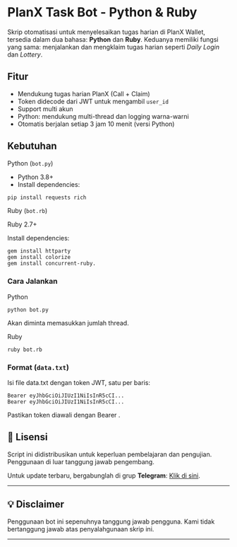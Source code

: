# PlanX Task Bot - Python & Ruby

Skrip otomatisasi untuk menyelesaikan tugas harian di PlanX Wallet, tersedia dalam dua bahasa: **Python** dan **Ruby**. Keduanya memiliki fungsi yang sama: menjalankan dan mengklaim tugas harian seperti *Daily Login* dan *Lottery*.

## Fitur

- Mendukung tugas harian PlanX (Call + Claim)
- Token didecode dari JWT untuk mengambil `user_id`
- Support multi akun
- Python: mendukung multi-thread dan logging warna-warni
- Otomatis berjalan setiap 3 jam 10 menit (versi Python)

## Kebutuhan

Python (`bot.py`)

- Python 3.8+
- Install dependencies:

```bash
pip install requests rich
```

Ruby (`bot.rb`)

Ruby 2.7+

Install dependencies:

```
gem install httparty
gem install colorize
gem install concurrent-ruby.
```

### Cara Jalankan

Python

```
python bot.py
```

Akan diminta memasukkan jumlah thread.

Ruby

```
ruby bot.rb
```

### Format (`data.txt`)

Isi file data.txt dengan token JWT, satu per baris:

```
Bearer eyJhbGciOiJIUzI1NiIsInR5cCI...
Bearer eyJhbGciOiJIUzI1NiIsInR5cCI...
```

Pastikan token diawali dengan Bearer .

## 📜 Lisensi  

Script ini didistribusikan untuk keperluan pembelajaran dan pengujian. Penggunaan di luar tanggung jawab pengembang.  

Untuk update terbaru, bergabunglah di grup **Telegram**: [Klik di sini](https://t.me/sentineldiscus).


---

## 💡 Disclaimer
Penggunaan bot ini sepenuhnya tanggung jawab pengguna. Kami tidak bertanggung jawab atas penyalahgunaan skrip ini.


---
